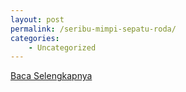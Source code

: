 ```yaml
---
layout: post
permalink: /seribu-mimpi-sepatu-roda/
categories:
    - Uncategorized
---
```


[Baca Selengkapnya](/09)